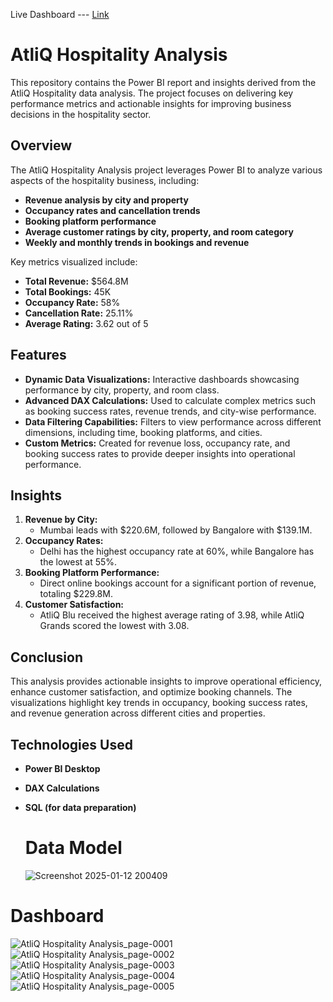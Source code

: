 

Live Dashboard --- [Link](https://app.powerbi.com/groups/me/reports/41782a70-1841-4670-b096-92763a511ae1/34c71cfc0c8045a3831a?experience=power-bi)

# AtliQ Hospitality Analysis

This repository contains the Power BI report and insights derived from the AtliQ Hospitality data analysis. The project focuses on delivering key performance metrics and actionable insights for improving business decisions in the hospitality sector.

## Overview

The AtliQ Hospitality Analysis project leverages Power BI to analyze various aspects of the hospitality business, including:

- **Revenue analysis by city and property**
- **Occupancy rates and cancellation trends**
- **Booking platform performance**
- **Average customer ratings by city, property, and room category**
- **Weekly and monthly trends in bookings and revenue**

Key metrics visualized include:
- **Total Revenue:** $564.8M
- **Total Bookings:** 45K
- **Occupancy Rate:** 58%
- **Cancellation Rate:** 25.11%
- **Average Rating:** 3.62 out of 5

## Features

- **Dynamic Data Visualizations:** Interactive dashboards showcasing performance by city, property, and room class.
- **Advanced DAX Calculations:** Used to calculate complex metrics such as booking success rates, revenue trends, and city-wise performance.
- **Data Filtering Capabilities:** Filters to view performance across different dimensions, including time, booking platforms, and cities.
- **Custom Metrics:** Created for revenue loss, occupancy rate, and booking success rates to provide deeper insights into operational performance.

## Insights

1. **Revenue by City:** 
   - Mumbai leads with $220.6M, followed by Bangalore with $139.1M.
2. **Occupancy Rates:**
   - Delhi has the highest occupancy rate at 60%, while Bangalore has the lowest at 55%.
3. **Booking Platform Performance:**
   - Direct online bookings account for a significant portion of revenue, totaling $229.8M.
4. **Customer Satisfaction:**
   - AtliQ Blu received the highest average rating of 3.98, while AtliQ Grands scored the lowest with 3.08.

## Conclusion

This analysis provides actionable insights to improve operational efficiency, enhance customer satisfaction, and optimize booking channels. The visualizations highlight key trends in occupancy, booking success rates, and revenue generation across different cities and properties.

## Technologies Used

- **Power BI Desktop**
- **DAX Calculations**
- **SQL (for data preparation)**

  # Data Model
  ![Screenshot 2025-01-12 200409](https://github.com/user-attachments/assets/85bf41cd-4b6a-4bb0-bd12-aec669de9875)

# Dashboard
![AtliQ Hospitality Analysis_page-0001](https://github.com/user-attachments/assets/bb0d85fc-aaac-48c7-bba2-6e10b6badef1)
![AtliQ Hospitality Analysis_page-0002](https://github.com/user-attachments/assets/0f347bfe-7b24-4c72-aeb3-c2356be95329)
![AtliQ Hospitality Analysis_page-0003](https://github.com/user-attachments/assets/80e9a0cc-6220-4657-8597-53f04db47a42)
![AtliQ Hospitality Analysis_page-0004](https://github.com/user-attachments/assets/90e7a2d9-e169-46ba-a3b4-b7513bb8d451)
![AtliQ Hospitality Analysis_page-0005](https://github.com/user-attachments/assets/21bc45c4-83ba-4ef4-bc07-33bf94a78a8b)


